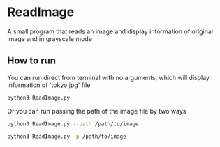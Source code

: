 # ReadImage

A small program that reads an image and display information of original image
and in grayscale mode

## How to run
You can run direct from terminal with no arguments, which will display
information of 'tokyo.jpg' file
```bash
python3 ReadImage.py
```

Or you can run passing the path of the image file by two ways
```bash
python3 ReadImage.py --path /path/to/image
```

```bash
python3 ReadImage.py -p /path/to/image
```